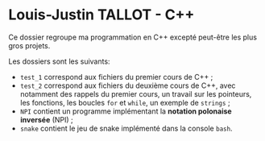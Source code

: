 # Louis-Justin TALLOT - C++

Ce dossier regroupe ma programmation en C++ excepté peut-être les plus gros projets.

Les dossiers sont les suivants:  
* `test_1` correspond aux fichiers du premier cours de C++ ;
* `test_2` correspond aux fichiers du deuxième cours de C++, avec notamment des rappels du premier cours, un travail sur les pointeurs, les fonctions, les boucles `for` et  `while`, un exemple de `strings` ;
* `NPI` contient un programme implémentant la **notation polonaise inversée** (NPI) ;
* `snake` contient le jeu de snake implémenté dans la console `bash`.